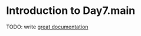 # Introduction to Day7.main

TODO: write [great documentation](http://jacobian.org/writing/what-to-write/)
